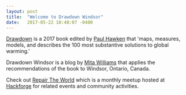 ```yaml
---
layout: post
title:  "Welcome to Drawdown Windsor"
date:   2017-05-22 18:48:07 -0400
---
```

[Drawdown](http://www.drawdown.org/) is a 2017 book edited by [Paul Hawken](https://en.wikipedia.org/wiki/Paul_Hawken) that 'maps, measures, models, and describes the 100 most substantive solutions to global warming.'  

Drawdown Windsor is a blog by [Mita Williams](http://aedileworks.com/) that applies the recommendations of the book to Windsor, Ontario, Canada.   

Check out [Repair The World][repairtheworld] which is a monthly meetup hosted at [Hackforge](http://hackf.org/) for related events and community activities.  

[repairtheworld]: https://upcoming.org/@copystar?when=past
